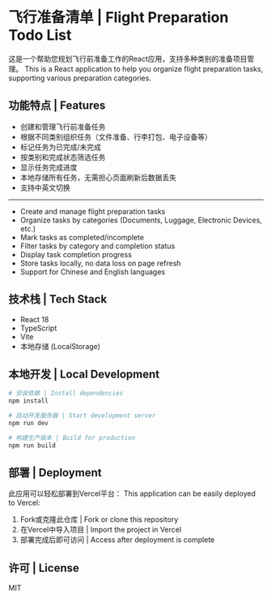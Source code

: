 # 飞行准备清单 | Flight Preparation Todo List

这是一个帮助您规划飞行前准备工作的React应用，支持多种类别的准备项目管理。
This is a React application to help you organize flight preparation tasks, supporting various preparation categories.

## 功能特点 | Features

- 创建和管理飞行前准备任务
- 根据不同类别组织任务（文件准备、行李打包、电子设备等）
- 标记任务为已完成/未完成
- 按类别和完成状态筛选任务
- 显示任务完成进度
- 本地存储所有任务，无需担心页面刷新后数据丢失
- 支持中英文切换

---

- Create and manage flight preparation tasks
- Organize tasks by categories (Documents, Luggage, Electronic Devices, etc.)
- Mark tasks as completed/incomplete
- Filter tasks by category and completion status
- Display task completion progress
- Store tasks locally, no data loss on page refresh
- Support for Chinese and English languages

## 技术栈 | Tech Stack

- React 18
- TypeScript
- Vite
- 本地存储 (LocalStorage)

## 本地开发 | Local Development

```bash
# 安装依赖 | Install dependencies
npm install

# 启动开发服务器 | Start development server
npm run dev

# 构建生产版本 | Build for production
npm run build
```

## 部署 | Deployment

此应用可以轻松部署到Vercel平台：
This application can be easily deployed to Vercel:

1. Fork或克隆此仓库 | Fork or clone this repository
2. 在Vercel中导入项目 | Import the project in Vercel
3. 部署完成后即可访问 | Access after deployment is complete

## 许可 | License

MIT
